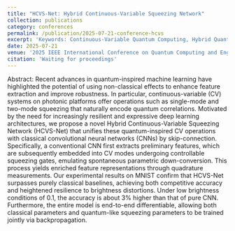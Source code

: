 ```yaml
---
title: "HCVS-Net: Hybrid Continuous-Variable Squeezing Network"
collection: publications
category: conferences
permalink: /publication/2025-07-21-conference-hcvs
excerpt: 'Keywords: Continuous-Variable Quantum Computing, Hybrid Quantum-Classical Systems, Robust Feature Extraction, Squeezing Operations'
date: 2025-07-21
venue: '2025 IEEE International Conference on Quantum Computing and Engineering (QCE-25)'
citation: 'Waiting for proceedings'
---
```


Abstract: Recent advances in quantum-inspired machine learning have highlighted the potential of using non-classical effects to enhance feature extraction and improve robustness. In particular, continuous-variable (CV) systems on photonic platforms offer operations such as single-mode and two-mode squeezing that naturally encode quantum correlations. Motivated by the need for increasingly resilient and expressive deep learning architectures, we propose a novel Hybrid Continuous-Variable Squeezing Network (HCVS-Net) that unifies these quantum-inspired CV operations with classical convolutional neural networks (CNNs) by skip-connection. Specifically, a conventional CNN first extracts preliminary features, which are subsequently embedded into CV modes undergoing controllable squeezing gates, emulating spontaneous parametric down-conversion. This process yields enriched feature representations through quadrature measurements. Our experimental results on MNIST confirm that HCVS-Net surpasses purely classical baselines, achieving both competitive accuracy and heightened resilience to brightness distortions. Under low brightness conditions of 0.1, the accuracy is about 3% higher than that of pure CNN. Furthermore, the entire model is end-to-end differentiable, allowing both classical parameters and quantum-like squeezing parameters to be trained jointly via backpropagation. 
